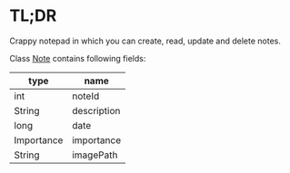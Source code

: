 # TL;DR
Crappy notepad in which you can create, read, update and delete notes.

Class [Note](https://github.com/undeadspez/android-dev-lab1java/blob/master/app/src/main/java/ua/nure/liubchenko/lab1/data/Note.java) contains following fields:

type|name
-----|-----
int|noteId
String|description
long|date
Importance|importance
String|imagePath
